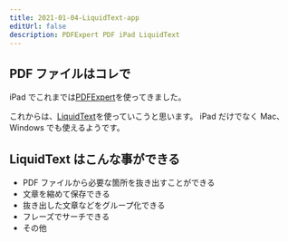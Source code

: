```yaml
---
title: 2021-01-04-LiquidText-app
editUrl: false
description: PDFExpert PDF iPad LiquidText
---
```


## PDF ファイルはコレで

iPad でこれまでは[PDFExpert](https://pdfexpert.com/ja/ios)を使ってきました。

これからは、[LiquidText](https://www.liquidtext.net/)を使っていこうと思います。
iPad だけでなく Mac、Windows でも使えるようです。

## LiquidText はこんな事ができる

* PDF ファイルから必要な箇所を抜き出すことができる
* 文章を縮めて保存できる
* 抜き出した文章などをグループ化できる
* フレーズでサーチできる
* その他
